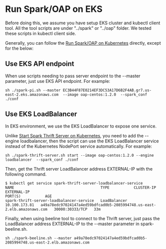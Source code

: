  # Run Spark/OAP on EKS
Before doing this, we assume you have setup EKS cluster and kubectl client tool. All the tool scripts are under "../spark" or "../oap" folder. 
We tested these scripts in kubectl client side. 

Generally, you can follow the [Run Spark/OAP on Kubernetes](../README.md#run-sparkoap-on-kubernetes) directly, except for the below:

## Use EKS API endpoint
When use scripts needing to pass server endpoint to the --master parameter, just use EKS API endpoint. For example:
```
sh ./spark-pi.sh --master EC3B44F87E0214EF3DC53A17D6B2F4AB.gr7.us-east-2.eks.amazonaws.com  --image oap-centos:1.2.0  --spark_conf ./conf
```

## Use EKS LoadBalancer
In EKS environment, we use the EKS LoadBalancer to expose one service.

Unlike [Start Spark Thrift Server on Kubernetes](../README.md#start-spark-thrift-server), you need to add the --engine loadbalancer, then the script can use the EKS LoadBalancer service instead of the Kubernetes NodePort service automatically.
For example:
``` 
sh ./spark-thrift-server.sh start --image oap-centos:1.2.0 --engine loadbalancer  --spark_conf ./conf
```

Then, get the Thrift server LoadBalancer address EXTERNAL-IP with the following command.
```
$ kubectl get service spark-thrift-server-loadbalancer-service
NAME                                       TYPE           CLUSTER-IP      EXTERNAL-IP                                                               PORT(S)           AGE
spark-thrift-server-loadbalancer-service   LoadBalancer   10.100.173.81   a49a78edc97024147a4ed59bdfcad0b5-2085994748.us-east-2.elb.amazonaws.com   30000:30333/TCP   33m
```

Finally, when using beeline tool to connect to the Thrift server, just pass the LoadBalancer address EXTERNAL-IP to the --master parameter in spark-beeline.sh. 
``` 
sh ./spark-beeline.sh --master a49a78edc97024147a4ed59bdfcad0b5-2085994748.us-east-2.elb.amazonaws.com
``` 




